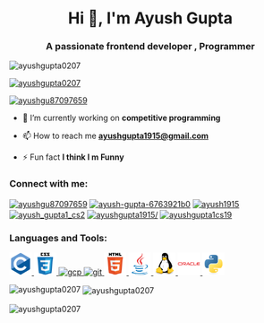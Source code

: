 <h1 align="center">Hi 👋, I'm Ayush Gupta</h1>
<h3 align="center">A passionate frontend developer , Programmer</h3>

<p align="left"> <img src="https://komarev.com/ghpvc/?username=ayushgupta0207&label=Profile%20views&color=0e75b6&style=flat" alt="ayushgupta0207" /> </p>

<p align="left"> <a href="https://github.com/ryo-ma/github-profile-trophy"><img src="https://github-profile-trophy.vercel.app/?username=ayushgupta0207" alt="ayushgupta0207" /></a> </p>

<p align="left"> <a href="https://twitter.com/ayushgu87097659" target="blank"><img src="https://img.shields.io/twitter/follow/ayushgu87097659?logo=twitter&style=for-the-badge" alt="ayushgu87097659" /></a> </p>

- 🔭 I’m currently working on **competitive programming**

- 📫 How to reach me **ayushgupta1915@gmail.com**

- ⚡ Fun fact **I think I m Funny**

<h3 align="left">Connect with me:</h3>
<p align="left">
<a href="https://twitter.com/ayushgu87097659" target="blank"><img align="center" src="https://raw.githubusercontent.com/rahuldkjain/github-profile-readme-generator/master/src/images/icons/Social/twitter.svg" alt="ayushgu87097659" height="30" width="40" /></a>
<a href="https://linkedin.com/in/ayush-gupta-6763921b0" target="blank"><img align="center" src="https://raw.githubusercontent.com/rahuldkjain/github-profile-readme-generator/master/src/images/icons/Social/linked-in-alt.svg" alt="ayush-gupta-6763921b0" height="30" width="40" /></a>
<a href="https://www.codechef.com/users/ayush1915" target="blank"><img align="center" src="https://cdn.jsdelivr.net/npm/simple-icons@3.1.0/icons/codechef.svg" alt="ayush1915" height="30" width="40" /></a>
<a href="https://www.hackerrank.com/ayush_gupta1_cs2" target="blank"><img align="center" src="https://raw.githubusercontent.com/rahuldkjain/github-profile-readme-generator/master/src/images/icons/Social/hackerrank.svg" alt="ayush_gupta1_cs2" height="30" width="40" /></a>
<a href="https://www.leetcode.com/ayushgupta1915/" target="blank"><img align="center" src="https://raw.githubusercontent.com/rahuldkjain/github-profile-readme-generator/master/src/images/icons/Social/leet-code.svg" alt="ayushgupta1915/" height="30" width="40" /></a>
<a href="https://auth.geeksforgeeks.org/user/ayushgupta1cs19" target="blank"><img align="center" src="https://raw.githubusercontent.com/rahuldkjain/github-profile-readme-generator/master/src/images/icons/Social/geeks-for-geeks.svg" alt="ayushgupta1cs19" height="30" width="40" /></a>
</p>

<h3 align="left">Languages and Tools:</h3>
<p align="left"> <a href="https://www.cprogramming.com/" target="_blank"> <img src="https://raw.githubusercontent.com/devicons/devicon/master/icons/c/c-original.svg" alt="c" width="40" height="40"/> </a> <a href="https://www.w3schools.com/css/" target="_blank"> <img src="https://raw.githubusercontent.com/devicons/devicon/master/icons/css3/css3-original-wordmark.svg" alt="css3" width="40" height="40"/> </a> <a href="https://cloud.google.com" target="_blank"> <img src="https://www.vectorlogo.zone/logos/google_cloud/google_cloud-icon.svg" alt="gcp" width="40" height="40"/> </a> <a href="https://git-scm.com/" target="_blank"> <img src="https://www.vectorlogo.zone/logos/git-scm/git-scm-icon.svg" alt="git" width="40" height="40"/> </a> <a href="https://www.w3.org/html/" target="_blank"> <img src="https://raw.githubusercontent.com/devicons/devicon/master/icons/html5/html5-original-wordmark.svg" alt="html5" width="40" height="40"/> </a> <a href="https://www.java.com" target="_blank"> <img src="https://raw.githubusercontent.com/devicons/devicon/master/icons/java/java-original.svg" alt="java" width="40" height="40"/> </a> <a href="https://www.linux.org/" target="_blank"> <img src="https://raw.githubusercontent.com/devicons/devicon/master/icons/linux/linux-original.svg" alt="linux" width="40" height="40"/> </a> <a href="https://www.oracle.com/" target="_blank"> <img src="https://raw.githubusercontent.com/devicons/devicon/master/icons/oracle/oracle-original.svg" alt="oracle" width="40" height="40"/> </a> <a href="https://www.python.org" target="_blank"> <img src="https://raw.githubusercontent.com/devicons/devicon/master/icons/python/python-original.svg" alt="python" width="40" height="40"/> </a></p>

<p><img align="left" src="https://github-readme-stats.vercel.app/api/top-langs?username=ayushgupta0207&show_icons=true&locale=en&layout=compact" alt="ayushgupta0207" /></p>

<p>&nbsp;<img align="center" src="https://github-readme-stats.vercel.app/api?username=ayushgupta0207&show_icons=true&locale=en" alt="ayushgupta0207" /></p>

<p><img align="center" src="https://github-readme-streak-stats.herokuapp.com/?user=ayushgupta0207&" alt="ayushgupta0207" /></p>
